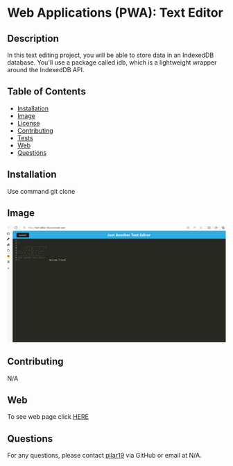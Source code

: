 
# Web Applications (PWA): Text Editor

## Description

In this text editing project, you will be able to store data in an IndexedDB database. You'll use a package called idb, which is a lightweight wrapper around the IndexedDB API.

## Table of Contents

- [Installation](#installation)
- [Image](#image)
- [License](#license)
- [Contributing](#contributing)
- [Tests](#tests)
- [Web](#web)
- [Questions](#questions)

## Installation
Use command git clone


## Image

![Text-Editor](<image/Snip - J.A.T.E and 4 more pages - Personal - Microsoft Edge.png>)


## Contributing
N/A


## Web
To see web page click [HERE](https://text-editor-36vv.onrender.com)

## Questions
For any questions, please contact [pilar19](https://github.com/pilar19) via GitHub or email at N/A.
